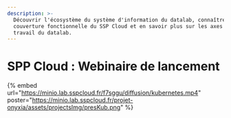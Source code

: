 ```yaml
---
description: >-
  Découvrir l'écosystème du système d'information du datalab, connaître la
  couverture fonctionnelle du SSP Cloud et en savoir plus sur les axes de
  travail du datalab.
---
```


# SPP Cloud : Webinaire de lancement

{% embed url="https://minio.lab.sspcloud.fr/f7sggu/diffusion/kubernetes.mp4" poster="https://minio.lab.sspcloud.fr/projet-onyxia/assets/projectsImg/presKub.png" %}
